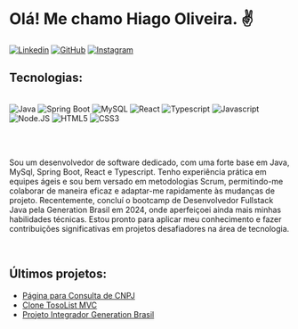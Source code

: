 # Olá! Me chamo Hiago Oliveira. ✌️

[![Linkedin](https://img.shields.io/badge/LinkedIn-0077B5?style=for-the-badge&logo=linkedin&logoColor=white)](https://www.linkedin.com/in/hiago-santos-oliveira/)
[![GitHub](https://img.shields.io/badge/GitHub-100000?style=for-the-badge&logo=github&logoColor=white)](https://github.com/HiagoSant223)
[![Instagram](https://img.shields.io/badge/Instagram-E4405F?style=for-the-badge&logo=instagram&logoColor=white)](https://www.instagram.com/hiagosanttoss_/)

## Tecnologias:

<div style='display: inline_block'><br/>
  <img aling="center" alt="Java" src="https://img.shields.io/badge/Java-ED8B00?style=for-the-badge&logo=openjdk&logoColor=white"/>
  <img aling="center" alt="Spring Boot" src="https://img.shields.io/badge/Spring-6DB33F?style=for-the-badge&logo=spring&logoColor=white"/>
  <img aling="center" alt="MySQL" src="https://img.shields.io/badge/MySQL-00000F?style=for-the-badge&logo=mysql&logoColor=white"/>
  <img aling="center" alt="React" src="https://img.shields.io/badge/React-20232A?style=for-the-badge&logo=react&logoColor=61DAFB"/>
  <img aling="center" alt="Typescript" src="https://img.shields.io/badge/TypeScript-007ACC?style=for-the-badge&logo=typescript&logoColor=white"/>
  <img aling="center" alt="Javascript" src="https://img.shields.io/badge/JavaScript-F7DF1E?style=for-the-badge&logo=javascript&logoColor=black"/>
  <img aling="center" alt="Node.JS" src="https://img.shields.io/badge/Node.js-43853D?style=for-the-badge&logo=node.js&logoColor=white"/>
  <img aling="center" alt="HTML5" src="https://img.shields.io/badge/HTML5-E34F26?style=for-the-badge&logo=html5&logoColor=white"/>
  <img aling="center" alt="CSS3" src="https://img.shields.io/badge/CSS3-1572B6?style=for-the-badge&logo=css3&logoColor=white"/>
</div>

<br/><br/>

Sou um desenvolvedor de software dedicado, com uma forte base em Java, MySql, Spring Boot, React e Typescript. Tenho experiência prática em equipes ágeis e sou bem versado em metodologias Scrum, permitindo-me colaborar de maneira eficaz e adaptar-me rapidamente às mudanças de projeto. Recentemente, concluí o bootcamp de Desenvolvedor Fullstack Java pela Generation Brasil em 2024, onde aperfeiçoei ainda mais minhas habilidades técnicas. Estou pronto para aplicar meu conhecimento e fazer contribuições significativas em projetos desafiadores na área de tecnologia.

<br/>

## Últimos projetos: 

- [Página para Consulta de CNPJ](https://github.com/HiagoSant223/TesteDesenvolvedorFrontEnd)<br/>
- [Clone TosoList MVC](https://github.com/HiagoSant223/DesafioReactFrontendJunior2024)<br/>
- [Projeto Integrador Generation Brasil](https://github.com/Projeto-Integrador-Grupo-03)<br/>
